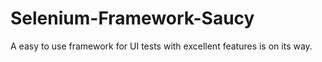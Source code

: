 # Selenium-Framework-Saucy
A easy to use framework for UI tests with excellent features is on its way.
